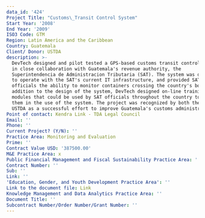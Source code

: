 ```yaml
---
data_id: '424'
Project Title: "Customs\_Transit Control System"
Start Year: '2008'
End Year: '2009'
ISO3 Code: GTM
Region: Latin America and the Caribbean
Country: Guatemala
Client/ Donor: USTDA
description: >-
  DevTech designed and pilot tested a GPS-based customs transit control system
  in close collaboration with Guatemala's revenue authority, the
  Superintendencia de Administracion Tributaria (SAT). The system was designed
  to operate with the SAT's current IT infrastructure, and provided SAT
  officials the ability to monitor containers crossing the country's borders. In
  addition to the design of the system, DevTech designed on-line training
  modules that could be used by SAT officials throughout the country to train
  them in the use of the system. The project was recognized by both the SAT and
  USTDA as a successful effort to improve Guatemala's customs administration.
Point of contact: Kendra Link - TDA Legal Council
Email: ''
Phone: ''
Current Project? (Y/N): ''
Practice Area: Monitoring and Evaluation
Prime: ''
Contract Value USD: '387500.00'
M&E Practice Area: x
Public Financial Management and Fiscal Sustainability Practice Area: ''
Contract Number: ''
Sub: ''
Link: ''
'Education, Gender, and Youth Development Practice Area': ''
Link to the document file: Link
Knowledge Management and Data Analytics Practice Area: ''
Document Title: ''
Subcontract Number/Order Number/Grant Number: ''
---
```

